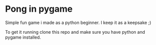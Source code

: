 # Pong in pygame

Simple fun game i made as a python beginner. I keep it as a keepsake ;)

To get it running clone this repo and make sure you have python and pygame installed.
